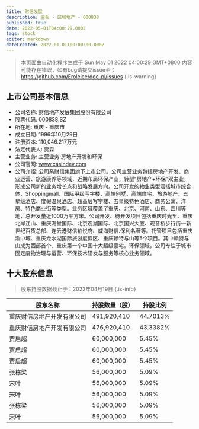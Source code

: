 ```yaml
---
title: 财信发展
description: 主板 - 区域地产 - 000838
published: true
date: 2022-05-01T04:00:29.000Z
tags: stock
editor: markdown
dateCreated: 2022-01-01T00:00:00.000Z
---
```


> 本页面由自动化程序生成于 Sun May 01 2022 04:00:29 GMT+0800
> 内容可能存在错误，如有bug请提交issue至：https://github.com/Eroleice/doc-pi/issues
{.is-warning}

## 上市公司基本信息
- 公司名称: 财信地产发展集团股份有限公司
- 股票代码: 000838.SZ
- 所在地: 重庆 - 重庆市
- 成立日期: 1996年10月29日
- 注册资本: 110,046.217万元
- 法定代表人: 贾森
- 主营业务: 主营业务:房地产开发和环保
- 公司官网: www.casindev.com
- 公司介绍: 公司系财信集团旗下上市公司。公司主营业务包括房地产开发、商业运营、旅游康养等领域，近期布局环保产业，转型“房地产+环保”双主业，形成公司新的业务增长点和战略发展方向。公司开发的物业类型涵括城市综合体、Shoppingmall、国际甲级写字楼、高端别墅、高端住宅、旅游地产、五星级酒店、度假温泉酒店、超高层写字楼、五星级特色酒店、商务公寓、洋房、特色商业街等类型。业务区域覆盖了重庆、北京、河南、山东、四川等地，总开发量近1000万平方米。公司开发、待开发项目包括重庆时光里、重庆北岸江山、重庆海堂国际、北京观湖国际、北京国兴大厦、观音桥步行街—新世纪百货总部、连云港财信铂悦府、威海财信.保利名著等。托管项目包括重庆渝中城、重庆龙水湖国际旅游度假区、重庆赖特与山等5个项目。其中赖特与山成为西部首个、重庆第一个中国十大超级豪宅。环保领域，公司专注于城市固定废物治理与运营、环保技术研发与服务等核心业务领域。


## 十大股东信息
> 股东持股数据截止于：2022年04月19日
{.is-info}

| 股东名称 | 持股数量（股） | 持股比例 |
| --- | --- | --- |
| 重庆财信房地产开发有限公司 | 491,920,410 | 44.7013% |
| 重庆财信房地产开发有限公司 | 476,920,410 | 43.3382% |
| 贾启超 | 60,000,000 | 5.45% |
| 贾启超 | 60,000,000 | 5.45% |
| 贾启超 | 60,000,000 | 5.45% |
| 张栋梁 | 56,000,000 | 5.09% |
| 宋叶 | 56,000,000 | 5.09% |
| 宋叶 | 56,000,000 | 5.09% |
| 张栋梁 | 56,000,000 | 5.09% |
| 宋叶 | 56,000,000 | 5.09% |




